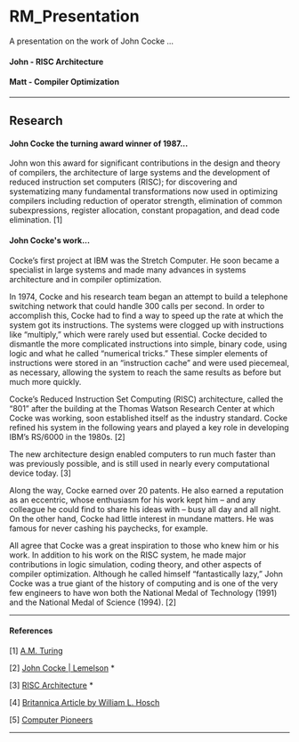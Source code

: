 # RM_Presentation
A presentation on the work of John Cocke ...

#### John - RISC Architecture
#### Matt - Compiler Optimization
***
## Research
#### John Cocke the turning award winner of 1987...

John won this award for significant contributions in the design and theory of compilers, the architecture of large systems and the development of reduced instruction set computers (RISC); for discovering and systematizing many fundamental transformations now used in optimizing compilers including reduction of operator strength, elimination of common subexpressions, register allocation, constant propagation, and dead code elimination. [1]

#### John Cocke's work...

Cocke’s first project at IBM was the Stretch Computer. He soon became a specialist in large systems and made many advances in systems architecture and in compiler optimization. 

In 1974, Cocke and his research team began an attempt to build a telephone switching network that could handle 300 calls per second.  In order to accomplish this, Cocke had to find a way to speed up the rate at which the system got its instructions.  The systems were clogged up with instructions like “multiply,” which were rarely used but essential.  Cocke decided to dismantle the more complicated instructions into simple, binary code, using logic and what he called “numerical tricks.” These simpler elements of instructions were stored in an “instruction cache” and were used piecemeal, as necessary, allowing the system to reach the same results as before but much more quickly.

Cocke’s Reduced Instruction Set Computing (RISC) architecture, called the “801” after the building at the Thomas Watson Research Center at which Cocke was working, soon established itself as the industry standard.  Cocke refined his system in the following years and played a key role in developing IBM’s RS/6000 in the 1980s. [2]

 The new architecture design enabled computers to run much faster than was previously possible, and is still used in nearly every computational device today. [3]

Along the way, Cocke earned over 20 patents.  He also earned a reputation as an eccentric, whose enthusiasm for his work kept him – and any colleague he could find to share his ideas with – busy all day and all night.  On the other hand, Cocke had little interest in mundane matters. He was famous for never cashing his paychecks, for example. 

All agree that Cocke was a great inspiration to those who knew him or his work.  In addition to his work on the RISC system, he made major contributions in logic simulation, coding theory, and other aspects of compiler optimization.  Although he called himself “fantastically lazy,” John Cocke was a true giant of the history of computing and is one of the very few engineers to have won both the National Medal of Technology (1991) and the National Medal of Science (1994). [2]
***
#### References 
[1] [A.M. Turing](https://amturing.acm.org/award_winners/cocke_2083115.cfm)

[2] [John Cocke | Lemelson](https://lemelson.mit.edu/resources/john-cocke) *

[3] [RISC Architecture](https://www.ibm.com/ibm/history/ibm100/us/en/icons/risc/) *

[4] [Britannica Article by William L. Hosch](https://www.britannica.com/biography/John-Cocke)

[5] [Computer Pioneers](https://history.computer.org/pioneers/cocke.html)
***
